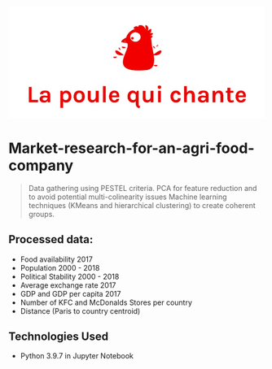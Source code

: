 ![alt text](https://github.com/CasperJaa/Market-research-for-an-agri-food-company/blob/main/logo.jpg)

# Market-research-for-an-agri-food-company
> Data gathering using PESTEL criteria.
> PCA for feature reduction and to avoid potential multi-colinearity issues
> Machine learning techniques (KMeans and hierarchical clustering) to create coherent groups.

## Processed data:

 - Food availability 2017
 - Population 2000 - 2018
 - Political Stability 2000 - 2018
 - Average exchange rate 2017
 - GDP and GDP per capita 2017
 - Number of KFC and McDonalds Stores per country
 - Distance (Paris to country centroid)
 
## Technologies Used
- Python 3.9.7 in Jupyter Notebook
